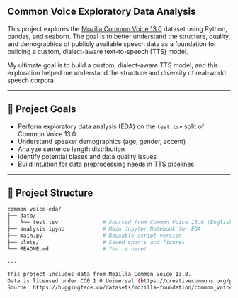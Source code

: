 ## Common Voice Exploratory Data Analysis

This project explores the [Mozilla Common Voice 13.0](https://huggingface.co/datasets/mozilla-foundation/common_voice_13_0) dataset using Python, pandas, and seaborn. The goal is to better understand the structure, quality, and demographics of publicly available speech data as a foundation for building a custom, dialect-aware text-to-speech (TTS) model.

My ultimate goal is to build a custom, dialect-aware TTS model, and this exploration helped me understand the structure and diversity of real-world speech corpora.

---

## 📌 Project Goals

- Perform exploratory data analysis (EDA) on the `test.tsv` split of Common Voice 13.0
- Understand speaker demographics (age, gender, accent)
- Analyze sentence length distribution
- Identify potential biases and data quality issues
- Build intuition for data preprocessing needs in TTS pipelines

---

## 📂 Project Structure

```bash
common-voice-eda/
├── data/
│   └── test.tsv              # Sourced from Common Voice 13.0 (English)
├── analysis.ipynb            # Main Jupyter Notebook for EDA
├── main.py   				  # Reusable script version
├── plots/                    # Saved charts and figures
└── README.md                 # You're here!

---

This project includes data from Mozilla Common Voice 13.0.
Data is licensed under CC0 1.0 Universal (https://creativecommons.org/publicdomain/zero/1.0/).
Source: https://huggingface.co/datasets/mozilla-foundation/common_voice_13_0